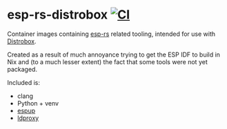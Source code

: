 # esp-rs-distrobox [![CI](https://github.com/DanNixon/esp-rs-distrobox/actions/workflows/ci.yml/badge.svg)](https://github.com/DanNixon/esp-rs-distrobox/actions/workflows/ci.yml)

Container images containing [esp-rs](https://github.com/esp-rs) related tooling, intended for use with [Distrobox](https://github.com/89luca89/distrobox).

Created as a result of much annoyance trying to get the ESP IDF to build in Nix and (to a much lesser extent) the fact that some tools were not yet packaged.

Included is:
  - clang
  - Python + venv
  - [espup](https://github.com/esp-rs/espup)
  - [ldproxy](https://github.com/esp-rs/embuild/tree/master/ldproxy)
